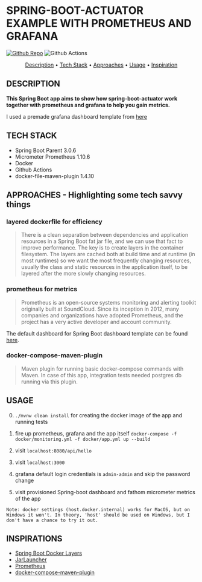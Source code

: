 # SPRING-BOOT-ACTUATOR EXAMPLE WITH PROMETHEUS AND GRAFANA


[![Github Repo](https://img.shields.io/badge/GitHub-Repo-green.svg?longCache=true&style=flat)](https://github.com/lombocska/spring-boot-actuator-with-prometheus-grafana)
![Github Actions](https://github.com/lombocska/https://github.com/lombocska/spring-boot-actuator-with-prometheus-grafana/workflows/Java%20CI%20with%20Maven/badge.svg)

<p align="center">
  <a href="#description">Description</a> •
  <a href="#tech-stack">Tech Stack</a> •
  <a href="#approaches-highlighting-some-tech-savvy-things">Approaches</a> •
  <a href="#usage">Usage</a> •
  <a href="#inspirations">Inspiration</a>
</p>

## DESCRIPTION

**This Spring Boot app aims to show how spring-boot-actuator work together with prometheus and grafana to help you gain metrics.**

I used a premade grafana dashboard template from [here](https://grafana.com/grafana/dashboards/11378-justai-system-monitor/)



## TECH STACK

- Spring Boot Parent 3.0.6
- Micrometer Prometheus  1.10.6
- Docker
- Github Actions
- docker-file-maven-plugin 1.4.10


## APPROACHES - Highlighting some tech savvy things

### layered dockerfile for efficiency

> There is a clean separation between dependencies and application resources in a Spring Boot fat jar file,
>and we can use that fact to improve performance.
>The key is to create layers in the container filesystem. The layers are cached both at build time
>and at runtime (in most runtimes) so we want the most frequently changing resources,
>usually the class and static resources in the application itself, to be layered after the more slowly changing resources.

### prometheus for metrics

> Prometheus is an open-source systems monitoring and alerting toolkit originally built at SoundCloud.
> Since its inception in 2012, many companies and organizations have adopted Prometheus, and the project has a very active developer and account community.

The default dashboard for Spring Boot dashboard template can be found [here](https://grafana.com/grafana/dashboards/11378-justai-system-monitor/).



### docker-compose-maven-plugin

> Maven plugin for running basic docker-compose commands with Maven.
In case of this app, integration tests needed postgres db running via this plugin.


## USAGE

0. `./mvnw clean install` for creating the docker image of the app and running tests
1. fire up prometheus, grafana and the app itself `docker-compose -f docker/monitoring.yml -f docker/app.yml up --build`
2. visit `localhost:8080/api/hello`

6. visit `localhost:3000`
7. grafana default login credentials is `admin-admin` and skip the password change
8. visit provisioned Spring-boot dashboard and fathom micrometer metrics of the app


```
Note: docker settings (host.docker.internal) works for MacOS, but on Windows it won't. In theory, 'host' should be used on Windows, but I don't have a chance to try it out.
```

## INSPIRATIONS

- [Spring Boot Docker Layers](https://springframework.guru/why-you-should-be-using-spring-boot-docker-layers/)
- [JarLauncher](https://docs.spring.io/spring-boot/docs/current/api/org/springframework/boot/loader/JarLauncher.html)
- [Prometheus](https://prometheus.io/docs/introduction/overview/)
- [docker-compose-maven-plugin](https://github.com/dkanejs/docker-compose-maven-plugin)


